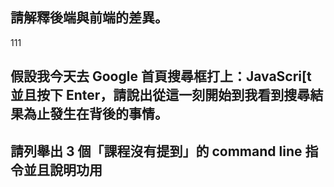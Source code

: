 ## 請解釋後端與前端的差異。
111

## 假設我今天去 Google 首頁搜尋框打上：JavaScri[t 並且按下 Enter，請說出從這一刻開始到我看到搜尋結果為止發生在背後的事情。



## 請列舉出 3 個「課程沒有提到」的 command line 指令並且說明功用